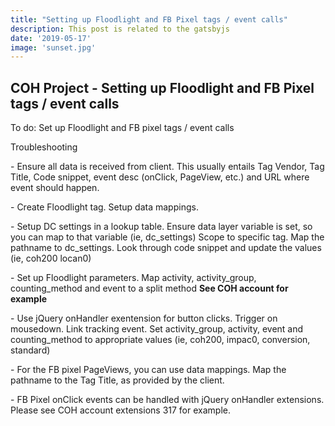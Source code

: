 ```yaml
---
title: "Setting up Floodlight and FB Pixel tags / event calls"
description: This post is related to the gatsbyjs
date: '2019-05-17'
image: 'sunset.jpg'
---
```

## COH Project - Setting up Floodlight and FB Pixel tags / event calls
To do: Set up Floodlight and FB pixel tags / event calls

Troubleshooting
<p>
    - Ensure all data is received from client. This usually entails Tag Vendor, Tag Title, Code snippet, event desc (onClick, PageView, etc.) and URL where event should happen.
<p>
    - Create Floodlight tag. Setup data mappings. 
<p>
    - Setup DC settings in a lookup table. Ensure data layer variable is set, so you can map to that variable (ie, dc_settings) Scope to specific tag. Map the pathname to dc_settings. Look through code snippet and update the values (ie, coh200 locan0)
<p>
    - Set up Floodlight parameters. Map activity, activity_group, counting_method and event to a split method <b>See COH account for example</b>
<p>
    - Use jQuery onHandler exentension for button clicks. Trigger on mousedown. Link tracking event. Set activity_group, activity, event and counting_method to appropriate values (ie, coh200, impac0, conversion, standard)
<p>   
    - For the FB pixel PageViews, you can use data mappings. Map the pathname to the Tag Title, as provided by the client.
<p>
    - FB Pixel onClick events can be handled with jQuery onHandler extensions. Please see COH account extensions 317 for example. 


